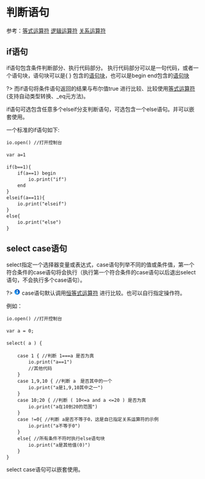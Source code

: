 # 判断语句

 参考：[等式运算符](the%20language/operator/eq) [逻辑运算符](the%20language/operator/logic) [关系运算符](the%20language/operator/relational)

## if语句

if语句包含条件判断部分、执行代码部分。 执行代码部分可以是一句代码，或者一个语句块，语句块可以是{ } 包含的[语句块](the%20language/statements/blocks)，也可以是begin end包含的[语句块](the%20language/statements/blocks)

?> 而if语句将条件语句返回的结果与布尔值true 进行比较、比较使用[等式运算符](the%20language/operator/eq) (支持自动类型转换、_eq元方法)。

if语句可选包含任意多个elseif分支判断语句，可选包含一个else语句。并可以嵌套使用。

一个标准的if语句如下:
``` aau
io.open() //打开控制台

var a=1

if(b==1){
    if(a==1) begin
        io.print("if")
    end
}
elseif(a==11){
    io.print("elseif")
}
else{
    io.print("else")
}
```

## select case语句

select指定一个选择器变量或表达式，case语句列举不同的值或条件值，第一个符合条件的case语句将会执行（执行第一个符合条件的case语句以后退出select语句，不会执行多个case语句）。

?> ![](../../icon/info.gif) case语句默认调用[恒等式运算符](the%20language/operator/eq) 进行比较。也可以自行指定操作符。

例如：

``` aau
io.open() //打开控制台

var a = 0;

select( a ) {

    case 1 { //判断 1===a 是否为真
        io.print("a==1")
        //其他代码
    }
    case 1,9,10 { //判断 a　是否其中的一个
        io.print("a是1,9,10其中之一")
    }
    case 10;20 { //判断 ( 10<=a and a <=20 ) 是否为真
        io.print("a在10到20的范围")
    }
    case !=0{ //判断 a是否不等于0，这是自已指定关系运算符的示例
        io.print("a不等于0")
    }
    else{ //所有条件不符时执行else语句块
        io.print("a是其他值(0)")
    }
}

```

select case语句可以嵌套使用。
